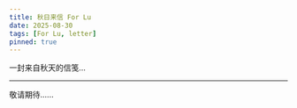 ```yaml
---
title: 秋日来信 For Lu
date: 2025-08-30
tags: [For Lu, letter]
pinned: true
---
```


一封来自秋天的信笺...

---

敬请期待......


